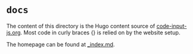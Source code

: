 # `docs`

The content of this directory is the Hugo content source of [code-input-js.org](code-input-js.org). Most code in curly braces {} is relied on by the website setup.

The homepage can be found at [_index.md](_index.md).
